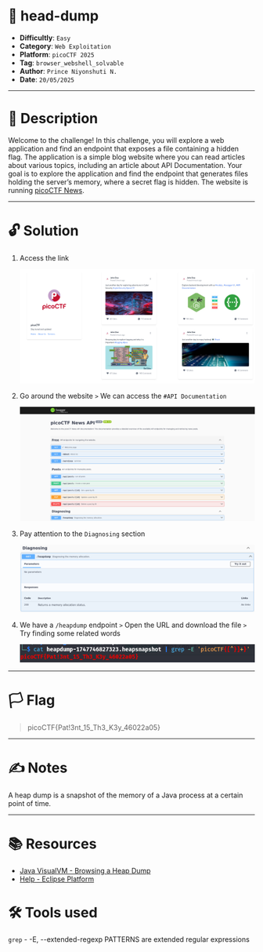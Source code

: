 # :briefcase: head-dump

- **Difficultly**: `Easy`
- **Category**: `Web Exploitation`
- **Platform**: `picoCTF 2025`
- **Tag**: `browser_webshell_solvable`
- **Author**: `Prince Niyonshuti N.`
- **Date**: `20/05/2025`

---

# :pencil: Description

Welcome to the challenge! In this challenge, you will explore a web application and find an endpoint that exposes a file containing a hidden flag. The application is a simple blog website where you can read articles about various topics, including an article about API Documentation. Your goal is to explore the application and find the endpoint that generates files holding the server’s memory, where a secret flag is hidden. The website is running [picoCTF News](https://play.picoctf.org/practice/challenge/476).

---

# :unlock: Solution

1. Access the link

    ![image1](images/image1.png)

2. Go around the website `>` We can access the `#API Documentation`

    ![image2](images/image2.png)

3. Pay attention to the `Diagnosing` section

    ![image3](images/image3.png)

4. We have a `/heapdump` endpoint `>` Open the URL and download the file `>` Try finding some related words

    ![image4](images/image4.png)

---

# :white_flag: Flag

> picoCTF{Pat!3nt_15_Th3_K3y_46022a05}

---

# :writing_hand: Notes

A heap dump is a snapshot of the memory of a Java process at a certain point of time.

---

# :books: Resources

- [Java VisualVM - Browsing a Heap Dump](https://docs.oracle.com/javase/8/docs/technotes/guides/visualvm/heapdump.html)
- [Help - Eclipse Platform](https://help.eclipse.org/latest/index.jsp?topic=%2Forg.eclipse.mat.ui.help%2Fconcepts%2Fheapdump.html)

# :hammer_and_wrench: Tools used

`grep` - -E, --extended-regexp     PATTERNS are extended regular expressions

